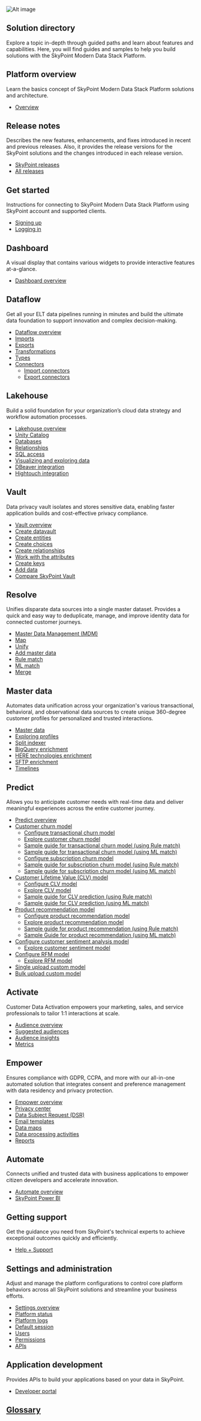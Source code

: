 ![Alt image](/doc_snippets/WelcomeImage.png)
<br/> 

## Solution directory  

Explore a topic in-depth through guided paths and learn about features and capabilities. Here, you will find guides and samples to help you build solutions with the SkyPoint Modern Data Stack Platform.

## Platform overview 

Learn the basics concept of SkyPoint Modern Data Stack Platform solutions and architecture.  

- [Overview](overview.md)

## Release notes

Describes the new features, enhancements, and fixes introduced in recent and previous releases. Also, it provides the release versions for the SkyPoint solutions and the changes introduced in each release version.

- [SkyPoint releases](skypointreleases.md)
- [All releases](AllReleases.md)

## Get started 

Instructions for connecting to SkyPoint Modern Data Stack Platform using SkyPoint account and supported clients.

- [Signing up](signup.md)
- [Logging in](login.md)

## Dashboard

A visual display that contains various widgets to provide interactive features at-a-glance.

- [Dashboard overview](home.md)

## Dataflow  

Get all your ELT data pipelines running in minutes and build the ultimate data foundation to support innovation and complex decision-making.

- [Dataflow overview](dataflows.md)
- [Imports](imports.md)
- [Exports](exports.md)
- [Transformations](transformations.md)
- [Types](types.md)
- [Connectors](connectors.md)  
    - [Import connectors](importconnectors.md)
    - [Export connectors](exportconnectors.md)  
 
## Lakehouse  

Build a solid foundation for your organization’s cloud data strategy and workflow automation processes.

- [Lakehouse overview](lakehouse.md)
- [Unity Catalog](UnityCatalog.md)
- [Databases](entities.md)
- [Relationships](relationships.md)
- [SQL access](lakehousesql.md)
- [Visualizing and exploring data](visualizing.md)
- [DBeaver integration](DBeaverIntegration.md)
- [Hightouch integration](HightouchIntegration.md)

## Vault 

Data privacy vault isolates and stores sensitive data, enabling faster application builds and cost-effective privacy compliance.

- [Vault overview](vault.md)
- [Create datavault](createdatavault.md)
- [Create entities](vault-entities.md)
- [Create choices](vault-choices.md)
- [Create relationships](vault-relationships.md)
- [Work with the attributes](vault-attributes.md)
- [Create keys](vault-keys.md)
- [Add data](vault-data.md)
- [Compare SkyPoint Vault](compareskypointvault.md)

## Resolve  

Unifies disparate data sources into a single master dataset. Provides a quick and easy way to deduplicate, manage, and improve identity data for connected customer journeys.

- [Master Data Management (MDM)](stitch.md)
- [Map](map.md)
- [Unify](unify.md)
- [Add master data](AddMasterData.md) 
- [Rule match](rulematch.md)
- [ML match](mlmatch.md)
- [Merge](merge.md)

## Master data  

Automates data unification across your organization's various transactional, behavioral, and observational data sources to create unique 360-degree customer profiles for personalized and trusted interactions.

- [Master data](profiles.md)
- [Exploring profiles](customerprofiles.md)
- [Split indexer](splitindexer.md)
- [BigQuery enrichment](bigQuery_enrichment.md)
- [HERE technologies enrichment](bigQuery_enrichment.md)
- [SFTP enrichment](sftp_enrichment.md)
- [Timelines](timelines.md)  

## Predict

Allows you to anticipate customer needs with real-time data and deliver meaningful experiences across the entire customer journey.  

- [Predict overview](predict.md)
- [Customer churn model](CustomerchurnOverview.md)
    - [Configure transactional churn model](CustomerchurnTransactional.md)
    - [Explore customer churn model](CustomerChurnModel-explore.md)
    - [Sample guide for transactional churn model (using Rule match)](sampleguiderulemethod.md)
    - [Sample guide for transactional churn model (using ML match)](sampleguide.md)
    - [Configure subscription churn model](CustomerchurnSubscription.md)
    - [Sample guide for subscription churn model (using Rule match)](ampleguideforsubscriptionchurnrulemethod.md)
    - [Sample guide for subscription churn model (using ML match)](sampleguideforsubscriptionchurn.md)
- [Customer Lifetime Value (CLV) model](clvmodel.md)
    - [Configure CLV model](clvprocesssteps.md)
    - [Explore CLV model](CLVmodel-explore.md)
    - [Sample guide for CLV prediction (using Rule match)](sampleguideforclvrulemethod.md)
    - [Sample guide for CLV prediction (using ML match)](sampleguideforclv.md)
- [Product recommendation model](productrecommendationmodel.md)
    - [Configure product recommendation model](Productrecommendationprocess.md)
    - [Explore product recommendation model](ProductRecommendationModel-explore.md)
    - [Sample guide for product recommendation (using Rule match)](sampleguideforproductrecommendationrulemethod.md)
    - [Sample Guide for product recommendation (using ML match)](sampleguideforproductrecommendation.md)
- [Configure customer sentiment analysis model](CustomerSentimentanalysis.md)
    - [Explore customer sentiment model](CustomerSentimentModel-explore.md)
- [Configure RFM model](RFMmodel.md)
    - [Explore RFM model](RFMmodel-explore.md)
- [Single upload custom model](singleupload.md)
- [Bulk upload custom model](bulkupload.md)

## Activate

Customer Data Activation empowers your marketing, sales, and service professionals to tailor 1:1 interactions at scale.

- [Audience overview](audiences.md)
- [Suggested audiences](suggestedaudiences.md)
- [Audience insights](audienceinsights.md)
- [Metrics](metrics.md)

## Empower  

Ensures compliance with GDPR, CCPA, and more with our all-in-one automated solution that integrates consent and preference management with data residency and privacy protection.

- [Empower overview](privacyoverview.md)
- [Privacy center](privacycenter.md)
- [Data Subject Request (DSR)](datasubjectrequest.md)
- [Email templates](privacytemplates.md)
- [Data maps](datamaps.md)
- [Data processing activities](Empower-DataProcessingActivity.md)
- [Reports](privacyreports.md)

## Automate

Connects unified and trusted data with business applications to empower citizen developers and accelerate innovation.

- [Automate overview](automate.md)
- [SkyPoint Power BI](skypointpowerbi.md)

## Getting support

Get the guidance you need from SkyPoint's technical experts to achieve exceptional outcomes quickly and efficiently.

- [Help + Support](help+support.md)

## Settings and administration

Adjust and manage the platform configurations to control core platform behaviors across all SkyPoint solutions and streamline your business efforts.

- [Settings overview](settings.md)
- [Platform status](notifications.md)
- [Platform logs](activity-stream.md)
- [Default session](sessiondefaults.md)
- [Users](security.md)
- [Permissions](Permissions.md)
- [APIs](PlatformApi.md)

## Application development  

Provides APIs to build your applications based on your data in SkyPoint.  

- [Developer portal](api.md)

## [Glossary](glossary.md)

